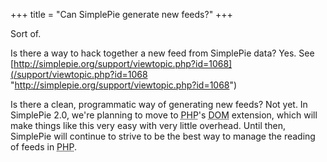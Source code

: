 +++
title = "Can SimplePie generate new feeds?"
+++

Sort of.

Is there a way to hack together a new feed from SimplePie data? Yes. See [http://simplepie.org/support/viewtopic.php?id=1068](/support/viewtopic.php?id=1068 "http://simplepie.org/support/viewtopic.php?id=1068")

Is there a clean, programmatic way of generating new feeds? Not yet. In SimplePie 2.0, we're planning to move to <abbr title="Hypertext Preprocessor">PHP</abbr>'s <abbr title="Document Object Model">DOM</abbr> extension, which will make things like this very easy with very little overhead. Until then, SimplePie will continue to strive to be the best way to manage the reading of feeds in <abbr title="Hypertext Preprocessor">PHP</abbr>.
